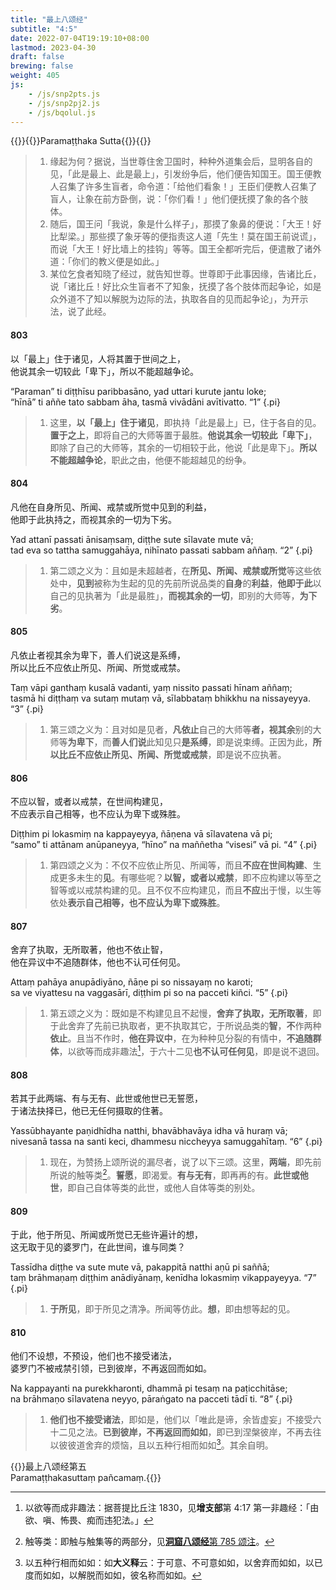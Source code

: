 ```yaml
---
title: "最上八颂经"
subtitle: "4:5"
date: 2022-07-04T19:19:10+08:00
lastmod: 2023-04-30
draft: false
brewing: false
weight: 405
js:
    - /js/snp2pts.js
    - /js/snp2pj2.js
    - /js/bqolul.js
---
```



{{<subtitle>}}{{<suttalink src="snp4.5">}}Paramaṭṭhaka Sutta{{</suttalink>}}{{</subtitle>}}

> 1. 缘起为何？据说，当世尊住舍卫国时，种种外道集会后，显明各自的见，「此是最上、此是最上」，引发纷争后，他们便告知国王。国王便教人召集了许多生盲者，命令道：「给他们看象！」王臣们便教人召集了盲人，让象在前方卧倒，说：「你们看！」他们便抚摸了象的各个肢体。
> 1. 随后，国王问「我说，象是什么样子」，那摸了象鼻的便说：「大王！好比犁梁。」那些摸了象牙等的便指责这人道「先生！莫在国王前说谎」，而说「大王！好比墙上的挂钩」等等。国王全都听完后，便遣散了诸外道：「你们的教义便是如此。」
> 1. 某位乞食者知晓了经过，就告知世尊。世尊即于此事因缘，告诸比丘，说「诸比丘！好比众生盲者不了知象，抚摸了各个肢体而起争论，如是众外道不了知以解脱为边际的法，执取各自的见而起争论」，为开示法，说了此经。

#### 803

以「最上」住于诸见，人将其置于世间之上，  
他说其余一切较此「卑下」，所以不能超越争论。

“Paraman” ti diṭṭhīsu paribbasāno, yad uttari kurute jantu loke;  
“hīnā” ti aññe tato sabbam āha, tasmā vivādāni avītivatto. <q>1</q>
{.pi}

> 1. 这里，**以「最上」住于诸见**，即执持「此是最上」已，住于各自的见。**置于之上**，即将自己的大师等置于最胜。**他说其余一切较此「卑下」**，即除了自己的大师等，其余的一切相较于此，他说「此是卑下」。**所以不能超越争论**，职此之由，他便不能超越见的纷争。

#### 804

凡他在自身所见、所闻、戒禁或所觉中见到的利益，  
他即于此执持之，而视其余的一切为下劣。

Yad attanī passati ānisaṃsaṃ, diṭṭhe sute sīlavate mute vā;  
tad eva so tattha samuggahāya, nihīnato passati sabbam aññaṃ. <q>2</q>
{.pi}

> 1. 第二颂之义为：且如是未超越者，在**所见、所闻、戒禁或所觉**等这些依处中，**见到**被称为生起的见的先前所说品类的**自身**的**利益**，**他即于此**以自己的见执著为「此是最胜」，**而视其余的一切**，即别的大师等，**为下劣**。

#### 805

凡依止者视其余为卑下，善人们说这是系缚，  
所以比丘不应依止所见、所闻、所觉或戒禁。

Taṃ vāpi ganthaṃ kusalā vadanti, yaṃ nissito passati hīnam aññaṃ;  
tasmā hi diṭṭhaṃ va sutaṃ mutaṃ vā, sīlabbataṃ bhikkhu na nissayeyya. <q>3</q>
{.pi}

> 1. 第三颂之义为：且对如是见者，**凡依止**自己的大师等**者，视其余**别的大师等**为卑下**，而**善人们说**此知见只**是系缚**，即是说束缚。正因为此，**所以比丘不应依止所见、所闻、所觉或戒禁**，即是说不应执著。

#### 806

不应以智，或者以戒禁，在世间构建见，  
不应表示自己相等，也不应认为卑下或殊胜。

Diṭṭhim pi lokasmiṃ na kappayeyya, ñāṇena vā sīlavatena vā pi;  
“samo” ti attānam anūpaneyya, “hīno” na maññetha “visesi” vā pi. <q>4</q>
{.pi}

> 1. 第四颂之义为：不仅不应依止所见、所闻等，而且**不应在世间构建**、生成更多未生的**见**。有哪些呢？**以智，或者以戒禁**，即不应构建以等至之智等或以戒禁构建的见。且不仅不应构建见，而且**不应**出于慢，以生等依处**表示自己相等，也不应认为卑下或殊胜**。

#### 807

舍弃了执取，无所取著，他也不依止智，  
他在异议中不追随群体，他也不认可任何见。

Attaṃ pahāya anupādiyāno, ñāṇe pi so nissayaṃ no karoti;  
sa ve viyattesu na vaggasārī, diṭṭhim pi so na pacceti kiñci. <q>5</q>
{.pi}

> 1. 第五颂之义为：既如是不构建见且不起慢，**舍弃了执取，无所取著**，即于此舍弃了先前已执取者，更不执取其它，于所说品类的**智**，**不**作两种**依止**。且当不作时，**他在异议中**，在为种种见分裂的有情中，**不追随群体**，以欲等而成非趣法[^807-1]，于六十二见**也不认可任何见**，即是说不退回。

[^807-1]: 以欲等而成非趣法：据菩提比丘注 1830，见**增支部**第 4:17 第一非趣经：「由欲、嗔、怖畏、痴而违犯法。」

#### 808

若其于此两端、有与无有、此世或他世已无誓愿，  
于诸法抉择已，他已无任何摄取的住著。

Yassūbhayante paṇidhīdha natthi, bhavābhavāya idha vā huraṃ vā;  
nivesanā tassa na santi keci, dhammesu niccheyya samuggahītaṃ. <q>6</q>
{.pi}

> 1. 现在，为赞扬上颂所说的漏尽者，说了以下三颂。这里，**两端**，即先前所说的触等类[^808-1]。**誓愿**，即渴爱。**有与无有**，即再再的有。**此世或他世**，即自己自体等类的此世，或他人自体等类的别处。

[^808-1]: 触等类：即触与触集等的两部分，见[**洞窟八颂经**第 785 颂注](../402/#785)。

#### 809

于此，他于所见、所闻或所觉已无些许遍计的想，  
这无取于见的婆罗门，在此世间，谁与同类？

Tassīdha diṭṭhe va sute mute vā, pakappitā natthi aṇū pi saññā;  
taṃ brāhmaṇaṃ diṭṭhim anādiyānaṃ, kenīdha lokasmiṃ vikappayeyya. <q>7</q>
{.pi}

> 1. **于所见**，即于所见之清净。所闻等仿此。**想**，即由想等起的见。

#### 810

他们不设想，不预设，他们也不接受诸法，  
婆罗门不被戒禁引领，已到彼岸，不再返回而如如。

Na kappayanti na purekkharonti, dhammā pi tesaṃ na paṭicchitāse;  
na brāhmaṇo sīlavatena neyyo, pāraṅgato na pacceti tādī ti. <q>8</q>
{.pi}

> 1. **他们也不接受诸法**，即如是，他们以「唯此是谛，余皆虚妄」不接受六十二见之法。**已到彼岸，不再返回而如如**，即已到涅槃彼岸，不再去往以彼彼道舍弃的烦恼，且以五种行相而如如[^810-1]。其余自明。

[^810-1]: 以五种行相而如如：如**大义释**云：于可意、不可意如如，以舍弃而如如，以已度而如如，以解脱而如如，彼名称而如如。


{{<eof>}}最上八颂经第五<br>Paramaṭṭhakasuttaṃ pañcamaṃ.{{</eof>}}